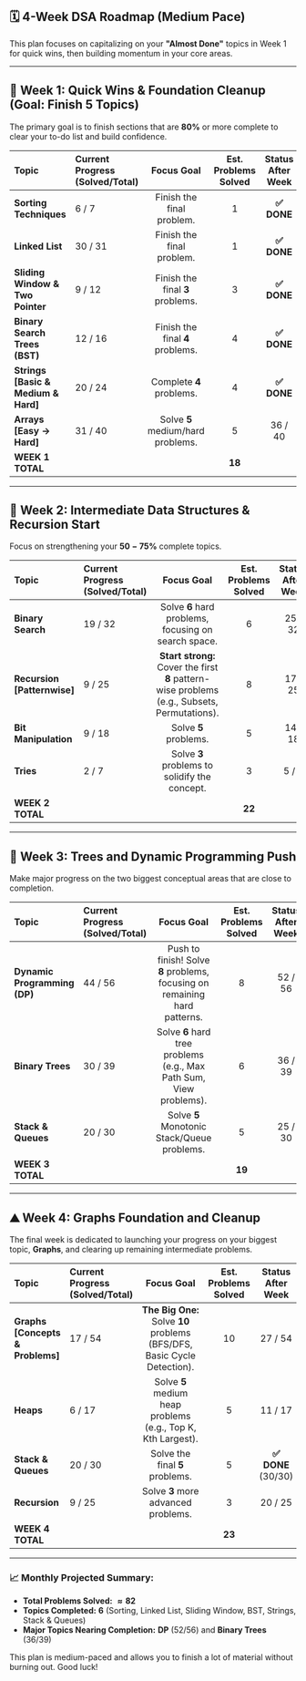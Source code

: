 ## 🗓️ 4-Week DSA Roadmap (Medium Pace)

This plan focuses on capitalizing on your **"Almost Done"** topics in Week 1 for quick wins, then building momentum in your core areas.

---

## 🎯 Week 1: Quick Wins & Foundation Cleanup (Goal: Finish 5 Topics)

The primary goal is to finish sections that are $\mathbf{80\%}$ or more complete to clear your to-do list and build confidence.

| Topic | Current Progress (Solved/Total) | Focus Goal | Est. Problems Solved | Status After Week |
| :--- | :--- | :---: | :---: | :---: |
| **Sorting Techniques** | 6 / 7 | Finish the final problem. | 1 | **✅ DONE** |
| **Linked List** | 30 / 31 | Finish the final problem. | 1 | **✅ DONE** |
| **Sliding Window & Two Pointer** | 9 / 12 | Finish the final **3** problems. | 3 | **✅ DONE** |
| **Binary Search Trees (BST)** | 12 / 16 | Finish the final **4** problems. | 4 | **✅ DONE** |
| **Strings [Basic & Medium & Hard]** | 20 / 24 | Complete **4** problems. | 4 | **✅ DONE** |
| **Arrays [Easy $\rightarrow$ Hard]** | 31 / 40 | Solve **5** medium/hard problems. | 5 | 36 / 40 |
| **WEEK 1 TOTAL** | | | **18** | |

---

## 🧠 Week 2: Intermediate Data Structures & Recursion Start

Focus on strengthening your $\mathbf{50-75\%}$ complete topics.

| Topic | Current Progress (Solved/Total) | Focus Goal | Est. Problems Solved | Status After Week |
| :--- | :--- | :---: | :---: | :---: |
| **Binary Search** | 19 / 32 | Solve **6** hard problems, focusing on search space. | 6 | 25 / 32 |
| **Recursion [Patternwise]** | 9 / 25 | **Start strong:** Cover the first **8** pattern-wise problems (e.g., Subsets, Permutations). | 8 | 17 / 25 |
| **Bit Manipulation** | 9 / 18 | Solve **5** problems. | 5 | 14 / 18 |
| **Tries** | 2 / 7 | Solve **3** problems to solidify the concept. | 3 | 5 / 7 |
| **WEEK 2 TOTAL** | | | **22** | |

---

## 🌳 Week 3: Trees and Dynamic Programming Push

Make major progress on the two biggest conceptual areas that are close to completion.

| Topic | Current Progress (Solved/Total) | Focus Goal | Est. Problems Solved | Status After Week |
| :--- | :--- | :---: | :---: | :---: |
| **Dynamic Programming (DP)** | 44 / 56 | Push to finish! Solve **8** problems, focusing on remaining hard patterns. | 8 | 52 / 56 |
| **Binary Trees** | 30 / 39 | Solve **6** hard tree problems (e.g., Max Path Sum, View problems). | 6 | 36 / 39 |
| **Stack & Queues** | 20 / 30 | Solve **5** Monotonic Stack/Queue problems. | 5 | 25 / 30 |
| **WEEK 3 TOTAL** | | | **19** | |

---

## ⛰️ Week 4: Graphs Foundation and Cleanup

The final week is dedicated to launching your progress on your biggest topic, **Graphs**, and clearing up remaining intermediate problems.

| Topic | Current Progress (Solved/Total) | Focus Goal | Est. Problems Solved | Status After Week |
| :--- | :--- | :---: | :---: | :---: |
| **Graphs [Concepts & Problems]** | 17 / 54 | $\mathbf{The \ Big \ One:}$ Solve **10** problems (BFS/DFS, Basic Cycle Detection). | 10 | 27 / 54 |
| **Heaps** | 6 / 17 | Solve **5** medium heap problems (e.g., Top K, Kth Largest). | 5 | 11 / 17 |
| **Stack & Queues** | 20 / 30 | Solve the final **5** problems. | 5 | **✅ DONE** (30/30) |
| **Recursion** | 9 / 25 | Solve **3** more advanced problems. | 3 | 20 / 25 |
| **WEEK 4 TOTAL** | | | **23** | |

***

### 📈 Monthly Projected Summary:

* **Total Problems Solved:** **$\approx 82$**
* **Topics Completed:** **6** (Sorting, Linked List, Sliding Window, BST, Strings, Stack & Queues)
* **Major Topics Nearing Completion:** **DP** (52/56) and **Binary Trees** (36/39)

This plan is medium-paced and allows you to finish a lot of material without burning out. Good luck!
